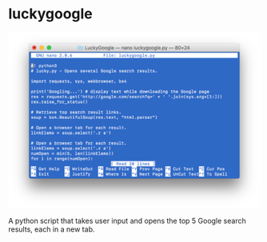 # luckygoogle

![Settings Window](https://github.com/jovanshernandez/luckygoogle/blob/master/luckygoogle-nano.png?raw=true)

A python script that takes user input and opens the top 5 Google search results, each in a new tab.
